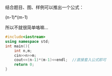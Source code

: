 结合题目、图、样例可以推出一个公式：

(n-1)*(m-1)

所以不就很简单咯嘛…
```cpp
#include<iostream>
using namespace std;
int main(){
	int n,m;
	cin>>n>>m;
	cout<<(n-1)*(m-1)<<endl;  //直接套入公式即可
	return 0;
} 
```